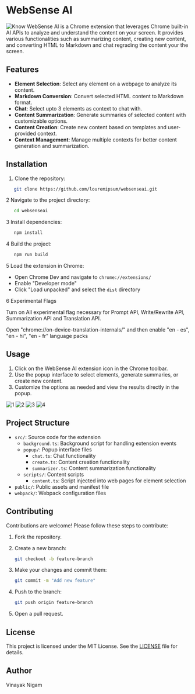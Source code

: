 # WebSense AI

![Know](https://github.com/user-attachments/assets/31fb975a-0319-45ce-aa8b-4d9ff002894e)
WebSense AI is a Chrome extension that leverages Chrome built-in AI APIs to analyze and understand the content on your screen. It provides various functionalities such as summarizing content, creating new content, and converting HTML to Markdown and chat regrading the content your the screen.

## Features

- **Element Selection**: Select any element on a webpage to analyze its content.
- **Markdown Conversion**: Convert selected HTML content to Markdown format.
- **Chat**: Select upto 3 elements as context to chat with.
- **Content Summarization**: Generate summaries of selected content with customizable options.
- **Content Creation**: Create new content based on templates and user-provided context.
- **Context Management**: Manage multiple contexts for better content generation and summarization.

## Installation

1. Clone the repository:

```sh
   git clone https://github.com/louremipsum/websenseai.git
```

2 Navigate to the project directory:

```sh
   cd websenseai
```

3 Install dependencies:

```sh
   npm install
```

4 Build the project:

```sh
   npm run build
```

5 Load the extension in Chrome:

- Open Chrome Dev and navigate to `chrome://extensions/`
- Enable "Developer mode"
- Click "Load unpacked" and select the `dist` directory

6 Experimental Flags

Turn on All experimental flag necessary for Prompt API, Write/Rewrite API, Summarization API and Translation API.

Open "chrome://on-device-translation-internals/" and then enable "en - es", "en - hi", "en - fr" language packs

## Usage

1. Click on the WebSense AI extension icon in the Chrome toolbar.
2. Use the popup interface to select elements, generate summaries, or create new content.
3. Customize the options as needed and view the results directly in the popup.

![1](https://github.com/user-attachments/assets/9ef74670-726e-426f-96c7-065ec578b237)
![2](https://github.com/user-attachments/assets/a345e503-c350-48ee-8759-2fd4f4e6af24)
![3](https://github.com/user-attachments/assets/aa6ac4aa-5469-4cd0-9943-ab2913ac6310)
![4](https://github.com/user-attachments/assets/67798d80-47ce-4970-9482-53fe5da813bc)

## Project Structure

- `src/`: Source code for the extension
  - `background.ts`: Background script for handling extension events
  - `popup/`: Popup interface files
    - `chat.ts`: Chat functionality
    - `create.ts`: Content creation functionality
    - `summarizer.ts`: Content summarization functionality
  - `scripts/`: Content scripts
    - `content.ts`: Script injected into web pages for element selection
- `public/`: Public assets and manifest file
- `webpack/`: Webpack configuration files

## Contributing

Contributions are welcome! Please follow these steps to contribute:

1. Fork the repository.
2. Create a new branch:

   ```sh
   git checkout -b feature-branch
   ```

3. Make your changes and commit them:

   ```sh
   git commit -m "Add new feature"
   ```

4. Push to the branch:

   ```sh
   git push origin feature-branch
   ```

5. Open a pull request.

## License

This project is licensed under the MIT License. See the [LICENSE](LICENSE) file for details.

## Author

Vinayak Nigam
